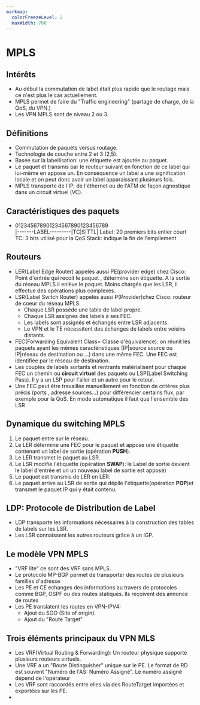 ```yaml
---
markmap:
  colorFreezeLevel: 2
  maxWidth: 700
---
```


# MPLS

## Intérêts

- Au début la commutation de label était plus rapide que le routage mais ce n'est plus le cas actuellement.
- MPLS permet de faire du "Traffic engineering" (partage de charge, de la QoS, du VPN.)
- Les VPN MPLS sont de niveau 2 ou 3.

## Définitions 

- Commutation de paquets versus routage.
- Technologie de couche entre 2 et 3 (2,5).
- Basée sur la labellisation: une étiquette est ajoutée au paquet.
- Le paquet et transmis par le routeur suivant en fonction de ce label qui lui-même en appose un. En conséquence un label a une signification locale et on peut donc avoir un label apparaissant plusieurs fois.
- MPLS transporte de l'IP, de l'éthernet ou de l'ATM de façon agnostique dans un circuit virtuel (VC).

 
## Caractéristiques des paquets

- 012345678901234567890123456789  
 |-------LABEL---------|TC|S|TTL|
  Label: 20 premiers bits entier court
  TC: 3 bits utilisé pour la QoS
  Stack: indique la fin de l'empilement

## Routeurs

- LER(Label Edge Router) appelés aussi PE(provider edge) chez Cisco: Point d'entrée qui recoit le paquet , détermine son 
étiquette.  A la sortie du réseau MPLS il enlève le paquet. Moins chargés que les LSR, il effectue des opérations plus complexes.
- LSR(Label Switch Router) appelés aussi P(Provider)chez Cisco: routeur de coeur du réseau MPLS. 
  - Chaque LSR possède une table de label propre.
  - Chaque LSR assignes des labels à ses FEC.
  - Les labels sont assignés et échangés entre LSR adjacents.
  - Le VPN et le TE nécessitent des échanges de labels entre voisins distants.
- FEC(Forwarding Equivalent Class= Classe d'équivalence): on réunit les paquets ayant les mêmes caractéristiques (IP|source source ou IP|réseau de destination ou ...) dans une même FEC. Une FEC  est identifiée par le réseau de destination.
- Les couples de labels sortants et rentrants matérialisent pour chaque FEC un chemin ou **circuit virtuel** des paquets ou LSP(Label Switching Pass). Il y a un LSP pour l'aller et un autre pour le retour.
- Une FEC peut être travaillée manuellement en fonction de critères plus précis (ports , adresse sources...) pour différencier certains flux, par exemple pour la QoS. En mode automatique il faut que l'ensemble des LSR 

## Dynamique du switching MPLS

  1. Le paquet entre sur le réseau.
  2. Le LER détermine une FEC pour le paquet et appose une étiquette contenant un label de sortie (opération **PUSH**).
  3. Le LER transmet le paquet au LSR.
  4. Le LSR modifie l'étiquette (opération **SWAP**): le Label de sortie devient le label d'entrée et un un nouveau label de sortie est apposé)
  5. Le paquet est transmis de LER en LER.
  6. Le paquet arrive au LSR de sortie qui dépile l'étiquette(opération **POP**)et transmet le paquet IP qui y était contenu. 

## LDP: Protocole de Distribution de Label

- LDP transporte les informations nécessaires à la construction des tables de labels sur les LSR.
- Les LSR connaissent les autres routeurs grâce à un IGP.

 

## Le modèle VPN MPLS 

- "VRF lite" ce sont des VRF sans MPLS.
- Le protocole MP-BGP permet de transporter des routes de plusieurs familles d'adresse 
- Les PE et CE échanges des informations au travers de protocoles comme BGP, OSPF ou des routes statiques. Ils reçoivent des annonce de routes
- Les PE translatent les routes en VPN-IPV4:
     - Ajout du SOO (Site of origin).
     - Ajout du "Route Target"


  
## Trois éléments principaux du VPN MLS

- Les VRF(Virtual Routing & Forwarding): Un routeur physique supporte plusieurs routeurs virtuels. 
- Une VRF a un "Route Distinguisher" unique sur le PE. Le format de RD est souvent "Numéro de l'AS: Numéro Assigné". Le numéro assigné dépend de l'opérateur 
- Les VRF sont raccordés entre elles via des RouteTarget importées et exportées sur les PE.
- 

